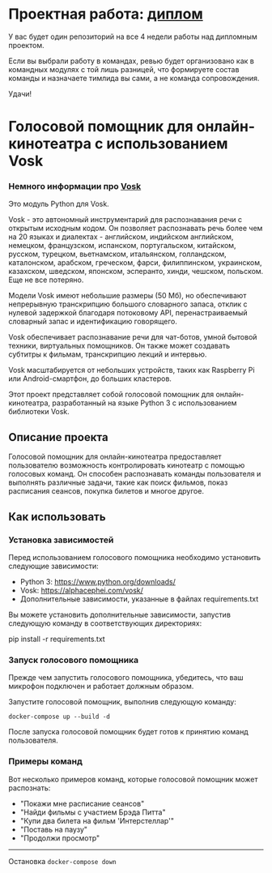 # Проектная работа: [диплом](https://github.com/brivazz/graduate_work)

У вас будет один репозиторий на все 4 недели работы над дипломным проектом.

Если вы выбрали работу в командах, ревью будет организовано как в командных модулях с той лишь разницей, что формируете состав команды и назначаете тимлида вы сами, а не команда сопровождения.

Удачи!


# Голосовой помощник для онлайн-кинотеатра с использованием Vosk
### Немного информации про [Vosk](https://github.com/alphacep/vosk-api/tree/master/python)

Это модуль Python для Vosk.

Vosk - это автономный инструментарий для распознавания речи с открытым исходным кодом. Он позволяет распознавать речь более чем на 20 языках и диалектах - английском, индийском английском, немецком, французском, испанском, португальском, китайском, русском, турецком, вьетнамском, итальянском, голландском, каталонском, арабском, греческом, фарси, филиппинском, украинском, казахском, шведском, японском, эсперанто, хинди, чешском, польском. Еще не все потеряно.

Модели Vosk имеют небольшие размеры (50 Мб), но обеспечивают непрерывную транскрипцию большого словарного запаса, отклик с нулевой задержкой благодаря потоковому API, перенастраиваемый словарный запас и идентификацию говорящего.

Vosk обеспечивает распознавание речи для чат-ботов, умной бытовой техники, виртуальных помощников. Он также может создавать субтитры к фильмам, транскрипцию лекций и интервью.

Vosk масштабируется от небольших устройств, таких как Raspberry Pi или Android-смартфон, до больших кластеров.



Этот проект представляет собой голосовой помощник для онлайн-кинотеатра, разработанный на языке Python 3 с использованием библиотеки Vosk.

## Описание проекта

Голосовой помощник для онлайн-кинотеатра предоставляет пользователю возможность контролировать кинотеатр с помощью голосовых команд. Он способен распознавать команды пользователя и выполнять различные задачи, такие как поиск фильмов, показ расписания сеансов, покупка билетов и многое другое.

## Как использовать

### Установка зависимостей

Перед использованием голосового помощника необходимо установить следующие зависимости:

- Python 3: https://www.python.org/downloads/
- Vosk: https://alphacephei.com/vosk/
- Дополнительные зависимости, указанные в файлах requirements.txt

Вы можете установить дополнительные зависимости, запустив следующую команду в соответствующих директориях:

pip install -r requirements.txt

### Запуск голосового помощника

Прежде чем запустить голосового помощника, убедитесь, что ваш микрофон подключен и работает должным образом.

Запустите голосовой помощник, выполнив следующую команду:

`docker-compose up --build -d`

После запуска голосовой помощник будет готов к принятию команд пользователя.

### Примеры команд

Вот несколько примеров команд, которые голосовой помощник может распознать:

- "Покажи мне расписание сеансов"
- "Найди фильмы с участием Брэда Питта"
- "Купи два билета на фильм 'Интерстеллар'"
- "Поставь на паузу"
- "Продолжи просмотр"

---
Остановка `docker-compose down`
